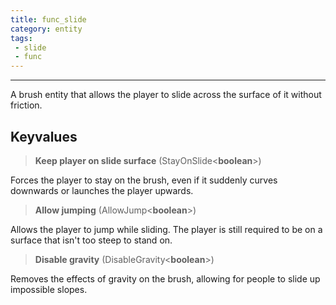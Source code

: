 ```yaml
---
title: func_slide
category: entity
tags:
 - slide
 - func
---
```


----
A brush entity that allows the player to slide across the surface of it without friction. 

## Keyvalues

>**Keep player on slide surface** (StayOnSlide&lt;**boolean**&gt;)

 Forces the player to stay on the brush, even if it suddenly curves downwards or launches the player upwards.

>**Allow jumping** (AllowJump&lt;**boolean**&gt;)

 Allows the player to jump while sliding. The player is still required to be on a surface that isn't too steep to stand on.

>**Disable gravity** (DisableGravity&lt;**boolean**&gt;)

 Removes the effects of gravity on the brush, allowing for people to slide up impossible slopes.


